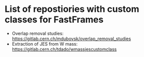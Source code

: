 # List of repostiories with custom classes for FastFrames

 * Overlap removal studies: https://gitlab.cern.ch/mdubovsk/overlap_removal_studies
 * Extraction of JES from W mass: https://gitlab.cern.ch/tdado/wmassjescustomclass
